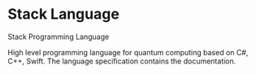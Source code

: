 
# Stack Language
Stack Programming Language

High level programming language for quantum computing based on C#, C++, Swift.
The language specification contains the documentation.
